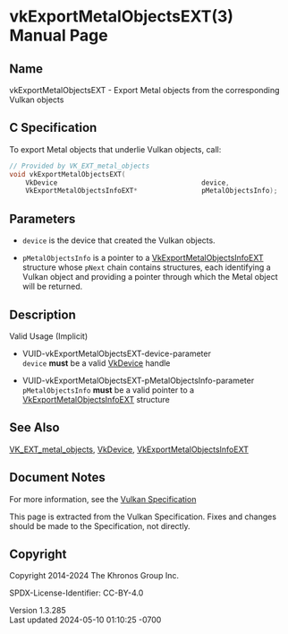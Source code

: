 # vkExportMetalObjectsEXT(3) Manual Page

## Name

vkExportMetalObjectsEXT - Export Metal objects from the corresponding
Vulkan objects



## <a href="#_c_specification" class="anchor"></a>C Specification

To export Metal objects that underlie Vulkan objects, call:

``` c
// Provided by VK_EXT_metal_objects
void vkExportMetalObjectsEXT(
    VkDevice                                    device,
    VkExportMetalObjectsInfoEXT*                pMetalObjectsInfo);
```

## <a href="#_parameters" class="anchor"></a>Parameters

- `device` is the device that created the Vulkan objects.

- `pMetalObjectsInfo` is a pointer to a
  [VkExportMetalObjectsInfoEXT](https://registry.khronos.org/vulkan/specs/1.3-extensions/man/html/VkExportMetalObjectsInfoEXT.html)
  structure whose `pNext` chain contains structures, each identifying a
  Vulkan object and providing a pointer through which the Metal object
  will be returned.

## <a href="#_description" class="anchor"></a>Description

Valid Usage (Implicit)

- <a href="#VUID-vkExportMetalObjectsEXT-device-parameter"
  id="VUID-vkExportMetalObjectsEXT-device-parameter"></a>
  VUID-vkExportMetalObjectsEXT-device-parameter  
  `device` **must** be a valid [VkDevice](https://registry.khronos.org/vulkan/specs/1.3-extensions/man/html/VkDevice.html) handle

- <a href="#VUID-vkExportMetalObjectsEXT-pMetalObjectsInfo-parameter"
  id="VUID-vkExportMetalObjectsEXT-pMetalObjectsInfo-parameter"></a>
  VUID-vkExportMetalObjectsEXT-pMetalObjectsInfo-parameter  
  `pMetalObjectsInfo` **must** be a valid pointer to a
  [VkExportMetalObjectsInfoEXT](https://registry.khronos.org/vulkan/specs/1.3-extensions/man/html/VkExportMetalObjectsInfoEXT.html)
  structure

## <a href="#_see_also" class="anchor"></a>See Also

[VK_EXT_metal_objects](https://registry.khronos.org/vulkan/specs/1.3-extensions/man/html/VK_EXT_metal_objects.html),
[VkDevice](https://registry.khronos.org/vulkan/specs/1.3-extensions/man/html/VkDevice.html),
[VkExportMetalObjectsInfoEXT](https://registry.khronos.org/vulkan/specs/1.3-extensions/man/html/VkExportMetalObjectsInfoEXT.html)

## <a href="#_document_notes" class="anchor"></a>Document Notes

For more information, see the <a
href="https://registry.khronos.org/vulkan/specs/1.3-extensions/html/vkspec.html#vkExportMetalObjectsEXT"
target="_blank" rel="noopener">Vulkan Specification</a>

This page is extracted from the Vulkan Specification. Fixes and changes
should be made to the Specification, not directly.

## <a href="#_copyright" class="anchor"></a>Copyright

Copyright 2014-2024 The Khronos Group Inc.

SPDX-License-Identifier: CC-BY-4.0

Version 1.3.285  
Last updated 2024-05-10 01:10:25 -0700
